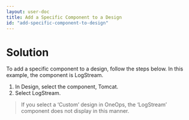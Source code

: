 ```yaml
---
layout: user-doc
title: Add a Specific Component to a Design
id: "add-specific-component-to-design"
---
```


# Solution

To add a specific component to a design, follow the steps below. In this example, the component is LogStream.

1. In Design, select the component, Tomcat.
2. Select LogStream.

>If you select a ‘Custom’ design in OneOps, the ‘LogStream’ component does not display in this manner.

